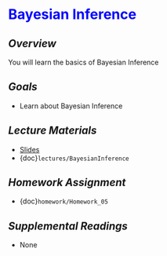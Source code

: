 # <span style="color: blue;"><b>Bayesian Inference</b></span>

## *Overview*
You will learn the basics of Bayesian Inference

## *Goals*
* Learn about Bayesian Inference

## *Lecture Materials*
* [Slides]()
* {doc}`lectures/BayesianInference`

## *Homework Assignment*
* {doc}`homework/Homework_05`

## *Supplemental Readings*
* None
